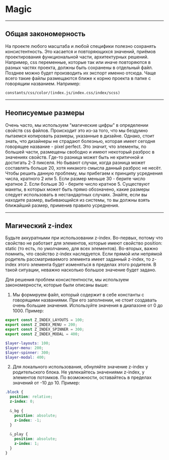 # Magic

---

## Общая закономерность

На проекте любого масштаба и любой специфики полезно сохранять консистентность. Это касается и повторяющихся значений, приёмов
проектирования функциональной части, архитектурных решений. Например, css переменные, которые так или иначе повторяются
в разных частях проекта, должны быть сохранены в отдельный файл. Позднее можно будет производить их экспорт именно отсюда.
Чаще всего такие файлы размещаются ближе к корню проекта в папке с говорящим названием. Например:

```
constants/css/color/(index.js/index.css/index/scss)
```

---

## Неописуемые размеры

Очень часто, мы используем "магические цифры" в определении свойств css файлов. Происходит это из-за того, что мы
бездумно пытаемся копировать размеры, указанные в дизайне. Однако, стоит знать, что дизайнеры не страдают болезнью, которая
имеет сегодня говорящее название - pixel perfect.
Это значит, что элементы, по большей части, размещены свободно и имеют некоторый разброс в значениях свойств.
Где-то разница может быть не критичной и достигать 2-3 пикселя. Но бывают случаи, когда разница может
составлять больше 20, хотя никакого смысла данный разброс не несёт.
Чтобы решить данную проблему, мы прибегаем к принципу усреднения числа, кратного 2 или 5. Если размер меньше 30 -
берите число кратное 2. Если больше 30 - берите число кратное 5.
Существуют макеты, в которых может быть прямо обозначено, какие размеры следует использовать в нестандартных случаях.
Знайте, если вы находите размер, выбивающийся из системы, то вы должны взять ближайший размер, применив правило усреднения.

---

## Магический z-index

Будьте аккуратными при использовании z-index. Во-первых, потому что свойство не работает для элементов, которые имеют
свойство position: static (то есть, по умолчанию, для всех элементов). Во-вторых, важно помнить, что свойство z-index наследуется.
Если прямой или непрямой родитель рассматриваемого элемента имеет заданный z-index, то z-index этого элемента будет изменяться
в пределах этого родителя. В такой ситуации, неважно насколько большое значение будет задано.

Для решения проблем консистентности, мы используем закономерности, которые были описаны выше:

1. Мы формируем файл, который содержит в себе константы с говорящими названиями.
   При его заполнении, не стоит создавать очень большие значения. Используйте значения в диапазоне от 0 до 1000. Пример:

```js
export const Z_INDEX_LAYOUTS = 100;
export const Z_INDEX_MENU = 200;
export const Z_INDEX_SPINNER = 300;
export const Z_INDEX_MODAL = 400;
```

```scss
$layer-layouts: 100;
$layer-menu: 200;
$layer-spinner: 300;
$layer-modal: 400;
```

2. Для локального использования, обнуляйте значение z-index у родительского блока. Не увлекайтесь значениями z-index,
   у элементов потомков. По возможности, оставайтесь в пределах значений от -10 до 10. Пример:

```scss
.block {
  position: relative;
  z-index: 0;
  
  &_bg {
    position: absolute;
    z-index: -1;
  }
  
  &_play {
    position: absolute;
    z-index: 1;
  }
}
```
